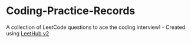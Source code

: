 # Coding-Practice-Records
A collection of LeetCode questions to ace the coding interview! - Created using [LeetHub v2](https://github.com/arunbhardwaj/LeetHub-2.0)
